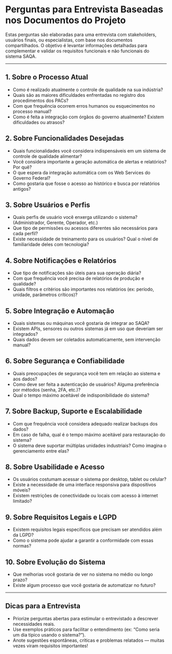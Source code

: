 # Perguntas para Entrevista Baseadas nos Documentos do Projeto

Estas perguntas são elaboradas para uma entrevista com stakeholders, usuários finais, ou especialistas, com base nos documentos compartilhados. O objetivo é levantar informações detalhadas para complementar e validar os requisitos funcionais e não funcionais do sistema SAQA.

---

## 1. Sobre o Processo Atual

- Como é realizado atualmente o controle de qualidade na sua indústria?
- Quais são as maiores dificuldades enfrentadas no registro dos procedimentos dos PACs?
- Com que frequência ocorrem erros humanos ou esquecimentos no processo manual?
- Como é feita a integração com órgãos do governo atualmente? Existem dificuldades ou atrasos?

## 2. Sobre Funcionalidades Desejadas

- Quais funcionalidades você considera indispensáveis em um sistema de controle de qualidade alimentar?
- Você considera importante a geração automática de alertas e relatórios? Por quê?
- O que espera da integração automática com os Web Services do Governo Federal?
- Como gostaria que fosse o acesso ao histórico e busca por relatórios antigos?

## 3. Sobre Usuários e Perfis

- Quais perfis de usuário você enxerga utilizando o sistema? (Administrador, Gerente, Operador, etc.)
- Que tipo de permissões ou acessos diferentes são necessários para cada perfil?
- Existe necessidade de treinamento para os usuários? Qual o nível de familiaridade deles com tecnologia?

## 4. Sobre Notificações e Relatórios

- Que tipo de notificações são úteis para sua operação diária?
- Com que frequência você precisa de relatórios de produção e qualidade?
- Quais filtros e critérios são importantes nos relatórios (ex: período, unidade, parâmetros críticos)?

## 5. Sobre Integração e Automação

- Quais sistemas ou máquinas você gostaria de integrar ao SAQA?
- Existem APIs, sensores ou outros sistemas já em uso que deveriam ser integrados?
- Quais dados devem ser coletados automaticamente, sem intervenção manual?

## 6. Sobre Segurança e Confiabilidade

- Quais preocupações de segurança você tem em relação ao sistema e aos dados?
- Como deve ser feita a autenticação de usuários? Alguma preferência por métodos (senha, 2FA, etc.)?
- Qual o tempo máximo aceitável de indisponibilidade do sistema?

## 7. Sobre Backup, Suporte e Escalabilidade

- Com que frequência você considera adequado realizar backups dos dados?
- Em caso de falha, qual é o tempo máximo aceitável para restauração do sistema?
- O sistema deve suportar múltiplas unidades industriais? Como imagina o gerenciamento entre elas?

## 8. Sobre Usabilidade e Acesso

- Os usuários costumam acessar o sistema por desktop, tablet ou celular?
- Existe a necessidade de uma interface responsiva para dispositivos móveis?
- Existem restrições de conectividade ou locais com acesso à internet limitado?

## 9. Sobre Requisitos Legais e LGPD

- Existem requisitos legais específicos que precisam ser atendidos além da LGPD?
- Como o sistema pode ajudar a garantir a conformidade com essas normas?

## 10. Sobre Evolução do Sistema

- Que melhorias você gostaria de ver no sistema no médio ou longo prazo?
- Existe algum processo que você gostaria de automatizar no futuro?

---

## Dicas para a Entrevista

- Priorize perguntas abertas para estimular o entrevistado a descrever necessidades reais.
- Use exemplos práticos para facilitar o entendimento (ex: “Como seria um dia típico usando o sistema?”).
- Anote sugestões espontâneas, críticas e problemas relatados — muitas vezes viram requisitos importantes!
